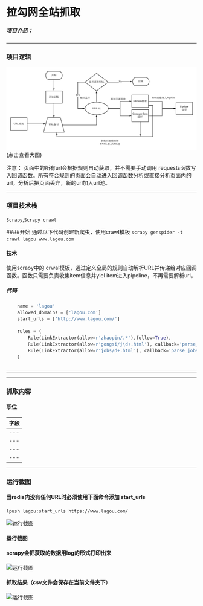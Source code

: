 
# 拉勾网全站抓取

##### 项目介绍：


**** 
### 项目逻辑
![淘宝抓取逻辑](./imgs/流程图.png)
(点击查看大图)

注意：
页面中的所有url会根据规则自动获取，并不需要手动调用 requests函数写入回调函数。所有符合规则的页面会自动进入回调函数分析或直接分析页面内的url，分析后把页面丢弃，新的url加入url池。

**** 
### 项目技术栈
`Scrapy`,`Scrapy crawl`  

####开始
通过以下代码创建新爬虫，使用crawl模板
 ```scrapy genspider -t crawl lagou www.lagou.com```


#### 技术

使用scraoy中的 crwal模板，通过定义全局的规则自动解析URL并传递给对应回调函数。函数只需要负责收集item信息并yiel item进入pipeline，不再需要解析url。

##### 代码
```python
    name = 'lagou'
    allowed_domains = ['lagou.com']
    start_urls = ['http://www.lagou.com/']

    rules = (
        Rule(LinkExtractor(allow=r'zhaopin/.*'),follow=True),
        Rule(LinkExtractor(allow=r'gongsi/j\d+.html'), callback='parse_company', follow=True),
        Rule(LinkExtractor(allow=r'jobs/d+.html'), callback='parse_jobs', follow=True),
    )
    
```
**** 


****  
### 抓取内容

#### 职位
|字段|
|---|
|---|
|---|
|---|
|---|


****  
### 运行截图
#### 当redis内没有任何URL时必须使用下面命令添加 start_urls
```
lpush lagou:start_urls https://www.lagou.com/
```
![运行截图](./imgs/等待中.png)

#### 运行截图
#### scrapy会把获取的数据用log的形式打印出来
![运行截图](./imgs/抓取界面.png)

#### 抓取结果（csv文件会保存在当前文件夹下）
![运行截图](./imgs/抓取结果.png)


